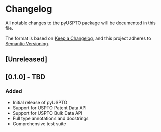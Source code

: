 # Changelog

All notable changes to the pyUSPTO package will be documented in this file.

The format is based on [Keep a Changelog](https://keepachangelog.com/en/1.0.0/),
and this project adheres to [Semantic Versioning](https://semver.org/spec/v2.0.0.html).

## [Unreleased]

## [0.1.0] - TBD

### Added

- Initial release of pyUSPTO
- Support for USPTO Patent Data API
- Support for USPTO Bulk Data API
- Full type annotations and docstrings
- Comprehensive test suite
